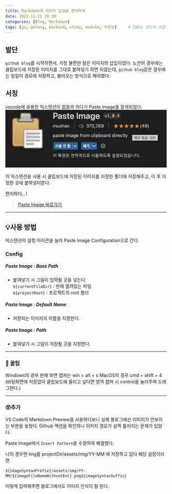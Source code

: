 ```yaml
---
title: Markdown에 이미지 삽입을 편리하게
date: 2023-11-21 20:30
categories: [Blog, Markdown]
tags: [go, golang, backend, study, module, 의존성]		# TAG는 반드시 소문자로 이루어져야함!
---
```


## 발단
`github blog`를 시작하면서, 가장 불편한 점은 이미지의 삽입이었다. 
노션의 경우에는 클립보드에 저장된 이미지를 그대로 붙여넣기 하면 되었는데, `github blog`같은 경우에는 일일이 경로에 저장하고, 불러오는 방식으로 해야했다.

## 서칭
vscode에 유용한 익스텐션이 없을까 하다가 Paste Image를 알게되었다.
![extension](/assets/img/YY-MM/2023-11-21-20-41-56.png)

이 익스텐션을 사용 시 클립보드에 저장된 이미지를 지정한 폴더에 저장해주고, 이 후 지정한 곳에 붙여넣어준다. 

편리하다...!
> [Paste Image 바로가기](https://marketplace.visualstudio.com/items?itemName=mushan.vscode-paste-image)

---
## 💡사용 방법
익스텐션의 설정 아이콘을 눌러 Paste Image Configuration으로 간다.

### Config
##### Paste Image : Base Path
- 붙여넣기 시 그림이 입력될 곳을 넣는다. <br>
`${currentFileDir}` : 현재 열려있는 파일 <br>
`${projectRoot}` : 프로젝트의 root 폴더

##### Paste Image : Default Name
- 저장되는 이미지의 이름을 지정한다.

##### Paste Image : Path
- 붙여넣기 시 그림이 저장될 곳을 지정한다.

---

### 🐝 꿀팁
Windows의 경우 현재 화면 캡쳐는 win + alt + s
MacOS의 경우 cmd + shift + 4
(바탕화면에 저장없이 클립보드에 올리고 싶다면 영역 캡쳐 시 control을 눌러주며 드래그한다.)

--- 

### 😲추가
VS Code의 Markdown Preview를 사용하다보니 실제 블로그에선 이미지가 안보이는 부분을 놓쳤다.
Github 액션을 확인하니 이미지 경로가 살짝 틀어지는 문제가 있었다.

Paste Image에서 `Insert Pattern`을 수정하여 해결했다.

나의 경우엔 Img를 projectDir/assets/img/YY-MM 에 저장하고 있다
해당 설정이라면
```
${imageSyntaxPrefix}/assets/img/YY-MM/${imageFileNameWithoutExt}.png${imageSyntaxSuffix}
```
이렇게 입력해주면 블로그에서도 이미지 인식이 잘 된다.